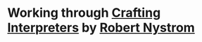 # Working through [Crafting Interpreters](https://craftinginterpreters.com/) by [Robert Nystrom](https://github.com/munificent)
